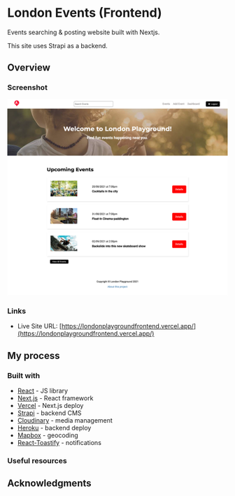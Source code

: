 # London Events (Frontend)

Events searching & posting website built with Nextjs.

This site uses Strapi as a backend.

## Overview

### Screenshot

![](./public/screenshot.png)

### Links

- Live Site URL: [https://londonplaygroundfrontend.vercel.app/](https://londonplaygroundfrontend.vercel.app/)

## My process

### Built with

- [React](https://reactjs.org/) - JS library
- [Next.js](https://nextjs.org/) - React framework
- [Vercel](https://vercel.com/) - Next.js deploy
- [Strapi](https://strapi.io/) - backend CMS
- [Cloudinary](https://cloudinary.com/) - media management
- [Heroku](https://www.heroku.com/) - backend deploy
- [Mapbox](https://www.mapbox.com/) - geocoding
- [React-Toastify](https://www.npmjs.com/package/react-toastify) - notifications

### Useful resources

## Acknowledgments
